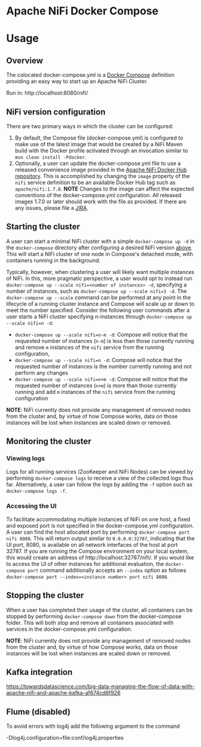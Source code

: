 <!--
  Licensed to the Apache Software Foundation (ASF) under one or more
  contributor license agreements.  See the NOTICE file distributed with
  this work for additional information regarding copyright ownership.
  The ASF licenses this file to You under the Apache License, Version 2.0
  (the "License"); you may not use this file except in compliance with
  the License.  You may obtain a copy of the License at

      http://www.apache.org/licenses/LICENSE-2.0

  Unless required by applicable law or agreed to in writing, software
  distributed under the License is distributed on an "AS IS" BASIS,
  WITHOUT WARRANTIES OR CONDITIONS OF ANY KIND, either express or implied.
  See the License for the specific language governing permissions and
  limitations under the License.
-->

# Apache NiFi Docker Compose

# Usage

## Overview
The colocated docker-compose.yml is a [Docker Compose](https://docs.docker.com/compose/overview/) definition providing an easy way to start up an Apache NiFi Cluster.

Run in: http://localhost:8080/nifi/

## NiFi version configuration
There are two primary ways in which the cluster can be configured:

  1. By default, the Compose file (docker-compose.yml) is configured to make use of the latest image that would be created by a NiFi Maven build with the Docker profile activated through an invocation similar to `mvn clean install -Pdocker`.
  2. Optionally, a user can update the docker-compose.yml file to use a released convenience image provided in the [Apache NiFi Docker Hub repository](https://hub.docker.com/r/apache/nifi/tags/).  This is accomplished by changing the `image` property of the `nifi` service definition to be an available Docker Hub tag such as `apache/nifi:1.7.0`. **NOTE** Changes to the image can affect the expected conventions of the docker-compose.yml configuration.  All released images 1.7.0 or later should work with the file as provided.  If there are any issues, please file a [JIRA](https://issues.apache.org/jira/browse/NIFI).

## Starting the cluster
A user can start a minimal NiFi cluster with a simple `docker-compose up -d` in the `docker-compose` directory after configuring a desired NiFi version [above](#nifi-version-configuration).  This will start a NiFi cluster of one node in Compose's detached mode, with containers running in the background.

Typically, however, when clustering a user will likely want multiple instances of NiFi.  In this, more pragmatic perspective, a user would opt to instead run `docker-compose up --scale nifi=<number of instances> -d`, specifying a number of instances, such as `docker-compose up --scale nifi=3 -d`.  The `docker-compose up --scale` command can be performed at any point in the lifecycle of a running cluster instance and Compose will scale up or down to meet the number specified.  Consider the following user commands after a user starts a NiFi cluster specifying n-instances through `docker-compose up --scale nifi=n -d`:
  * `docker-compose up --scale nifi=n-m -d`:  Compose will notice that the requested number of instances (`n-m`) is less than those currently running and remove `m` instances of the `nifi` service from the running configuration,
  * `docker-compose up --scale nifi=n -d`:  Compose will notice that the requested number of instances is the number currently running and not perform any changes
  * `docker-compose up --scale nifi=n+m -d`:  Compose will notice that the requested number of instances (`n+m`) is more than those currently running and add `m` instances of the `nifi` service from the running configuration

**NOTE**:  NiFi currently does not provide any management of removed nodes from the cluster and, by virtue of how Compose works, data on those instances will be lost when instances are scaled down or removed.

## Monitoring the cluster

### Viewing logs
Logs for all running services (ZooKeeper and NiFi Nodes) can be viewed by performing `docker-compose logs` to receive a view of the collected logs thus far.  Alternatively, a user can follow the logs by adding the `-f` option such as `docker-compose logs -f`.

### Accessing the UI
To facilitate accommodating multiple instances of NiFi on one host, a fixed and exposed port is not specified in the docker-compose.yml configuration.  A user can find the host allocated port by performing `docker-compose port nifi 8080`.  This will return output similar to `0.0.0.0:32787`, indicating that the UI port, 8080, is available on all network interfaces of the host at port 32787.  If you are running the Compose environment on your local system, this would create an address of http://localhost:32787/nifi/.  If you would like to access the UI of other instances for additional evaluation, the `docker-compose port` command additionally accepts an `--index` option as follows `docker-compose port --index=<instance number> port nifi 8080`.

## Stopping the cluster
When a user has completed their usage of the cluster, all containers can be stopped by performing `docker-compose down` from the docker-compose folder. This will both stop and remove all containers associated with services in the docker-compose.yml configuration.

**NOTE**:  NiFi currently does not provide any management of removed nodes from the cluster and, by virtue of how Compose works, data on those instances will be lost when instances are scaled down or removed.


Kafka integration
---

https://towardsdatascience.com/big-data-managing-the-flow-of-data-with-apache-nifi-and-apache-kafka-af674cd8f926


Flume (disabled)
---

To avoid errors with log4j add the following argument to the command

-Dlog4j.configuration=file:conf/log4j.properties